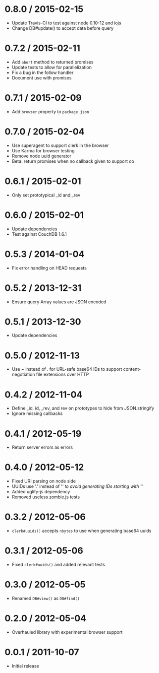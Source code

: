 0.8.0 / 2015-02-15
==================

  * Update Travis-CI to test against node 0.10-12 and iojs
  * Change DB#update() to accept data before query


0.7.2 / 2015-02-11
==================

  * Add `abort` method to returned promises
  * Update tests to allow for parallelization
  * Fix a bug in the follow handler
  * Document use with promises


0.7.1 / 2015-02-09
==================

  * Add `browser` property to `package.json`


0.7.0 / 2015-02-04
==================

  * Use superagent to support clerk in the browser
  * Use Karma for browser testing
  * Remove node uuid generator
  * Beta: return promises when no callback given to support co


0.6.1 / 2015-02-01
==================
  
  * Only set prototypical _id and _rev


0.6.0 / 2015-02-01
==================

  * Update dependencies
  * Test against CouchDB 1.6.1


0.5.3 / 2014-01-04
==================

  * Fix error handling on HEAD requests


0.5.2 / 2013-12-31
==================

  * Ensure query Array values are JSON encoded


0.5.1 / 2013-12-30
==================

  * Update dependencies


0.5.0 / 2012-11-13
==================

  * Use ~ instead of . for URL-safe base64 IDs to support content-negotiation
    file extensions over HTTP


0.4.2 / 2012-11-04
==================

  * Define _id, id, _rev, and rev on prototypes to hide from JSON.stringify
  * Ignore missing callbacks


0.4.1 / 2012-05-19
==================

  * Return server errors as errors


0.4.0 / 2012-05-12
==================

  * Fixed URI parsing on node side
  * UUIDs use '.' instead of '_' to avoid generating IDs starting with '_'
  * Added uglify-js dependency
  * Removed useless zombie.js tests


0.3.2 / 2012-05-06
==================

  * `clerk#uuids()` accepts `nbytes` to use when generating base64 uuids


0.3.1 / 2012-05-06
==================

  * Fixed `clerk#uuids()` and added relevant tests


0.3.0 / 2012-05-05
==================

  * Renamed `DB#view()` as `DB#find()`


0.2.0 / 2012-05-04
==================

  * Overhauled library with experimental browser support


0.0.1 / 2011-10-07
==================

  * Initial release

